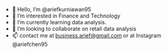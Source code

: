 - 👋 Hello, I’m @ariefkurniawan95
- 👀 I’m interested in Finance and Technology
- 🌱 I’m currently learning data analysis.
- 💞️ I’m looking to collaborate on retail data analysis 
- 📫 contact me at business.arief@gmail.com or at Instagram @ariefchen95

<!---
ariefkurniawan95/ariefkurniawan95 is a ✨ special ✨ repository because its `README.md` (this file) appears on your GitHub profile.
You can click the Preview link to take a look at your changes.
--->
